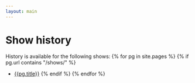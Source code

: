 ```yaml
---
layout: main
---
```

# Show history

History is available for the following shows:
{% for pg in site.pages %}
{% if pg.url contains "/shows/" %}
* [{{pg.title}}]({{pg.url}})
{% endif %}
{% endfor %}
